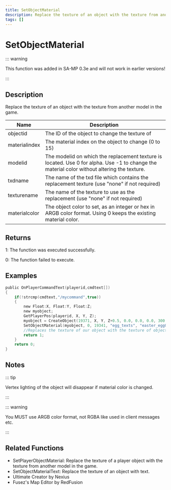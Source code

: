 ```yaml
---
title: SetObjectMaterial
description: Replace the texture of an object with the texture from another model in the game.
tags: []
---
```


# SetObjectMaterial

<TagLinks />

::: warning

This function was added in SA-MP 0.3e and will not work in earlier versions!

:::

## Description

Replace the texture of an object with the texture from another model in the game.


| Name | Description |
|------|-------------|
|objectid | The ID of the object to change the texture of|
|materialindex | The material index on the object to change (0 to 15)|
|modelid | The modelid on which the replacement texture is located. Use 0 for alpha. Use -1 to change the material color without altering the texture.|
|txdname | The name of the txd file which contains the replacement texture (use "none" if not required)|
|texturename | The name of the texture to use as the replacement (use "none" if not required)|
|materialcolor | The object color to set, as an integer or hex in ARGB color format. Using 0 keeps the existing material color.|


## Returns

 1: The function was executed successfully. 

 0: The function failed to execute. 


## Examples


```c
public OnPlayerCommandText(playerid,cmdtext[])
{
    if(!strcmp(cmdtext,"/mycommand",true))
    {
        new Float:X, Float:Y, Float:Z;
        new myobject;
        GetPlayerPos(playerid, X, Y, Z);
        myobject = CreateObject(19371, X, Y, Z+0.5, 0.0, 0.0, 0.0, 300.0);
        SetObjectMaterial(myobject, 0, 19341, "egg_texts", "easter_egg01", 0xFFFFFFFF);
        //Replaces the texture of our object with the texture of object 19341
        return 1;
    }
    return 0;
}
```


## Notes

::: tip

Vertex lighting of the object will disappear if material color is changed.

:::


::: warning

You MUST use ARGB color format, not RGBA like used in client messages etc.

:::


## Related Functions


-  SetPlayerObjectMaterial: Replace the texture of a player object with the texture from another model in the game.
-  SetObjectMaterialText: Replace the texture of an object with text.
-  Ultimate Creator by Nexius
-  Fusez's Map Editor by RedFusion